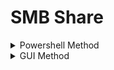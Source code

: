 # SMB Share

<details>

<summary>Powershell Method</summary>

On Sender:

```
Set-SmbServerConfiguration -EnableSMB2Protocol $true -Force
net share PublicShare=C:\temp /GRANT:Everyone,FULL
```

On Receiver:

```
copy \\appsrv01\PublicShare\mimikatz.exe .
```

</details>

<details>

<summary>GUI Method</summary>

* Right click --> New --> Folder --> name it
  * ![](<../.gitbook/assets/image (1) (1) (1) (1) (1).png>)\

* Right click folder --> Properties --> Sharing --> Advanced Sharing --> Share this folder --> Permissions
  *

      <figure><img src="../.gitbook/assets/image (1) (1) (1) (1) (1) (1).png" alt=""><figcaption></figcaption></figure>


  *

      <figure><img src="../.gitbook/assets/image (2) (1) (1) (1).png" alt=""><figcaption></figcaption></figure>

      <figure><img src="../.gitbook/assets/image (3) (1) (1) (1).png" alt=""><figcaption></figcaption></figure>


  * Set SMB Share permissions (Full Control --> allow for all)
    *

        <figure><img src="../.gitbook/assets/image (4) (1) (1).png" alt=""><figcaption></figcaption></figure>


    *

        <figure><img src="../.gitbook/assets/image (5) (1) (1).png" alt=""><figcaption></figcaption></figure>

</details>
